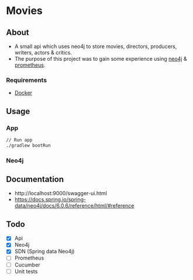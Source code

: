 # Movies

## About
* A small api which uses neo4j to store movies, directors, producers, writers, actors & critics. 
* The purpose of this project was to gain some experience using [neo4j](https://neo4j.com/) & [prometheus](https://prometheus.io/).

### Requirements
* [Docker](https://www.docker.com/) 

## Usage 

### App

```bash
// Run app
./gradlew bootRun
```

### Neo4j

## Documentation 
* http://localhost:9000/swagger-ui.html
* https://docs.spring.io/spring-data/neo4j/docs/6.0.6/reference/html/#reference

## Todo
- [x] Api 
- [x] Neo4j
- [x] SDN (Spring data Neo4j)
- [ ] Prometheus
- [ ] Cucumber
- [ ] Unit tests
